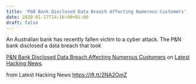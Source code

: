 ```yaml
---
title: 'P&N Bank Disclosed Data Breach Affecting Numerous Customers'
date: 2020-01-17T14:16:00+01:00
draft: false
---
```


An Australian bank has recently fallen victim to a cyber attack. The P&N bank disclosed a data breach that took

[P&N Bank Disclosed Data Breach Affecting Numerous Customers](https://latesthackingnews.com/2020/01/17/pn-bank-disclosed-data-breach-affecting-numerous-customers/) on [Latest Hacking News](https://latesthackingnews.com).

  
  
from Latest Hacking News https://ift.tt/2NA2OmZ